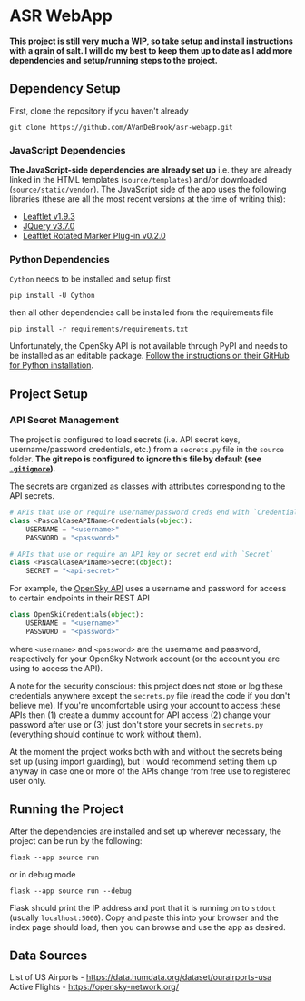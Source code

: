# ASR WebApp
**This project is still very much a WIP, so take setup and install instructions with a grain of salt. I will do my best to keep them up to date as I add more dependencies and setup/running steps to the project.**

## Dependency Setup
First, clone the repository if you haven't already
```
git clone https://github.com/AVanDeBrook/asr-webapp.git
```
### JavaScript Dependencies
**The JavaScript-side dependencies are already set up** i.e. they are already linked in the HTML templates (`source/templates`) and/or downloaded (`source/static/vendor`).
The JavaScript side of the app uses the following libraries (these are all the most recent versions at the time of writing this):

* [Leaftlet v1.9.3](https://leafletjs.com/)
* [JQuery v3.7.0](https://jquery.com/)
* [Leaftlet Rotated Marker Plug-in v0.2.0](https://github.com/bbecquet/Leaflet.RotatedMarker)

### Python Dependencies
`Cython` needs to be installed and setup first
```
pip install -U Cython
```
then all other dependencies call be installed from the requirements file
```
pip install -r requirements/requirements.txt
```

Unfortunately, the OpenSky API is not available through PyPI and needs to be installed as an editable package. [Follow the instructions on their GitHub for Python installation](https://github.com/openskynetwork/opensky-api/blob/master/README.md#python-api).

## Project Setup

### API Secret Management
The project is configured to load secrets (i.e. API secret keys, username/password credentials, etc.) from a `secrets.py` file in the `source` folder. **The git repo is configured to ignore this file by default (see [`.gitignore`](./.gitignore#L5)).**

The secrets are organized as classes with attributes corresponding to the API secrets.

```python
# APIs that use or require username/password creds end with `Credentials`
class <PascalCaseAPIName>Credentials(object):
    USERNAME = "<username>"
    PASSWORD = "<password>"

# APIs that use or require an API key or secret end with `Secret`
class <PascalCaseAPIName>Secret(object):
    SECRET = "<api-secret>"
```

For example, the [OpenSky API](https://openskynetwork.github.io/opensky-api/) uses a username and password for access to certain endpoints in their REST API
```python
class OpenSkiCredentials(object):
    USERNAME = "<username>"
    PASSWORD = "<password>"
```
where `<username>` and `<password>` are the username and password, respectively for your OpenSky Network account (or the account you are using to access the API).

A note for the security conscious: this project does not store or log these credentials anywhere except the `secrets.py` file (read the code if you don't believe me).
If you're uncomfortable using your account to access these APIs then (1) create a dummy account for API access (2) change your password after use or (3) just don't store your secrets in `secrets.py` (everything should continue to work without them).

At the moment the project works both with and without the secrets being set up (using import guarding), but I would recommend setting them up anyway in case one or more of the APIs change from free use to registered user only.

## Running the Project
After the dependencies are installed and set up wherever necessary, the project can be run by the following:
```
flask --app source run
```
or in debug mode
```
flask --app source run --debug
```

Flask should print the IP address and port that it is running on to `stdout` (usually `localhost:5000`).
Copy and paste this into your browser and the index page should load, then you can browse and use the app as desired.

## Data Sources
List of US Airports - https://data.humdata.org/dataset/ourairports-usa
Active Flights - https://opensky-network.org/
